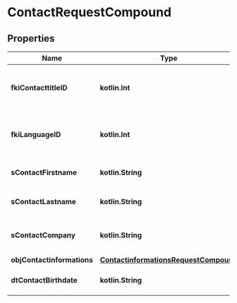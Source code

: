 
# ContactRequestCompound

## Properties
| Name | Type | Description | Notes |
| ------------ | ------------- | ------------- | ------------- |
| **fkiContacttitleID** | **kotlin.Int** | The unique ID of the Contacttitle.  Valid values:  |Value|Description| |-|-| |1|Ms.| |2|Mr.| |4|(Blank)| |5|Me (For Notaries)| |  |
| **fkiLanguageID** | **kotlin.Int** | The unique ID of the Language.  Valid values:  |Value|Description| |-|-| |1|French| |2|English| |  |
| **sContactFirstname** | **kotlin.String** | The First name of the contact |  |
| **sContactLastname** | **kotlin.String** | The Last name of the contact |  |
| **sContactCompany** | **kotlin.String** | The Company name of the contact |  |
| **objContactinformations** | [**ContactinformationsRequestCompound**](ContactinformationsRequestCompound.md) |  |  |
| **dtContactBirthdate** | **kotlin.String** | The Birth Date of the contact |  [optional] |



